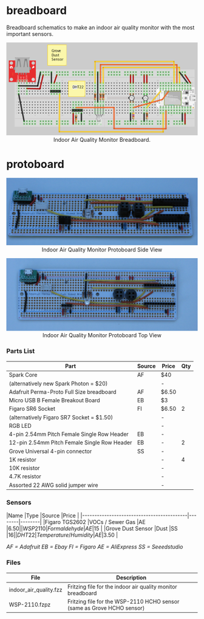 # breadboard

Breadboard schematics to make an indoor air quality monitor with the most important sensors.

<p align="center">
  <img src="breadboard-iaq.png"/>
  <br/>
  Indoor Air Quality Monitor Breadboard.
</p>

# protoboard

<p align="center">
  <img src="proto-iaq-side.jpg"/>
  <br/>
  Indoor Air Quality Monitor Protoboard Side View
</p>

<p align="center">
  <img src="proto-iaq-top.jpg"/>
  <br/>
  Indoor Air Quality Monitor Protoboard Top View
</p>

### Parts List
|Part                                        |Source  |Price   |Qty  |
|--------------------------------------------|--------|--------|-----|
|Spark Core                                  |AF      |$40     |     |
|(alternatively new Spark Photon = $20)      |        | -      |     |
|Adafruit Perma-Proto Full Size breadboard   |AF      |$6.50   |     |
|Micro USB B Female Breakout Board	         |EB      |$3      |     |
|Figaro SR6 Socket                           |FI      |$6.50   |2    |
|(alternatively Figaro SR7 Socket = $1.50)   |        | -      |     |
|RGB LED                                     |        | -      |     |
|4-pin 2.54mm Pitch Female Single Row Header |EB      | -      |     |
|12-pin 2.54mm Pitch Female Single Row Header|EB      | -      |2    |
|Grove Universal 4-pin connector             |SS      | -      |     |
|1K resistor                                 |        | -      |4    |
|10K resistor                                |        | -      |     |
|4.7K resistor                               |        | -      |     |
|Assorted 22 AWG solid jumper wire           |        | -      |     |

### Sensors
|Name               |Type                   |Source  |Price   |
|-------------------------------------------|--------|--------|
|Figaro TGS2602     |VOCs / Sewer Gas       |AE      |$6.50   |
|WSP2110            |Formaldehyde           |AE      |$15     |
|Grove Dust Sensor  |Dust                   |SS      |$16     |
|DHT22              |Temperature / Humidity |AE      |$3.50   |

<i>AF = Adafruit EB = Ebay FI = Figaro  AE = AliExpress  SS = Seeedstudio
</i>

### Files
|File                        |Description                                                              |
|----------------------------|-------------------------------------------------------------------------|
|indoor_air_quality.fzz      |Fritzing file for the indoor air quality monitor breadboard              |
|WSP-2110.fzpz               |Fritzing file for the WSP-2110 HCHO sensor (same as Grove HCHO sensor)   |


